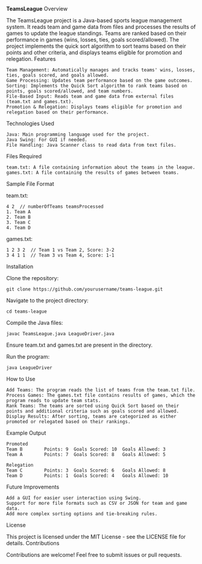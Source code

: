 **TeamsLeague**
Overview

The TeamsLeague project is a Java-based sports league management system. It reads team and game data from files and processes the results of games to update the league standings. Teams are ranked based on their performance in games (wins, losses, ties, goals scored/allowed). The project implements the quick sort algorithm to sort teams based on their points and other criteria, and displays teams eligible for promotion and relegation.
Features

    Team Management: Automatically manages and tracks teams' wins, losses, ties, goals scored, and goals allowed.
    Game Processing: Updates team performance based on the game outcomes.
    Sorting: Implements the Quick Sort algorithm to rank teams based on points, goals scored/allowed, and team numbers.
    File-Based Input: Reads team and game data from external files (team.txt and games.txt).
    Promotion & Relegation: Displays teams eligible for promotion and relegation based on their performance.

Technologies Used

    Java: Main programming language used for the project.
    Java Swing: For GUI if needed.
    File Handling: Java Scanner class to read data from text files.

Files Required

    team.txt: A file containing information about the teams in the league.
    games.txt: A file containing the results of games between teams.

Sample File Format

team.txt:

```
4 2  // numberOfTeams teamsProcessed
1. Team A
2. Team B
3. Team C
4. Team D
```
games.txt:
```
1 2 3 2  // Team 1 vs Team 2, Score: 3-2
3 4 1 1  // Team 3 vs Team 4, Score: 1-1
```
Installation

Clone the repository:

 
```
git clone https://github.com/yourusername/teams-league.git
```
Navigate to the project directory:
```
cd teams-league
```
Compile the Java files:
```
javac TeamsLeague.java LeagueDriver.java
```
Ensure team.txt and games.txt are present in the directory.

Run the program:

    java LeagueDriver

How to Use

    Add Teams: The program reads the list of teams from the team.txt file.
    Process Games: The games.txt file contains results of games, which the program reads to update team stats.
    Rank Teams: The teams are sorted using Quick Sort based on their points and additional criteria such as goals scored and allowed.
    Display Results: After sorting, teams are categorized as either promoted or relegated based on their rankings.

Example Output

```
Promoted
Team B        Points: 9  Goals Scored: 10  Goals Allowed: 3
Team A        Points: 7  Goals Scored: 8   Goals Allowed: 5

Relegation
Team C        Points: 3  Goals Scored: 6   Goals Allowed: 8
Team D        Points: 1  Goals Scored: 4   Goals Allowed: 10
```
Future Improvements

    Add a GUI for easier user interaction using Swing.
    Support for more file formats such as CSV or JSON for team and game data.
    Add more complex sorting options and tie-breaking rules.

License

This project is licensed under the MIT License - see the LICENSE file for details.
Contributions

Contributions are welcome! Feel free to submit issues or pull requests.
